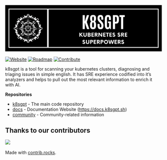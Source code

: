 <picture>
  <source media="(prefers-color-scheme: dark)" srcset="./images/banner-white.png" width="600px;">
  <img alt="Text changing depending on mode. Light: 'So light!' Dark: 'So dark!'" src="./images/banner-black.png" width="600px;">
</picture>

[![Website](https://img.shields.io/static/v1?label=Website&message=k8sgpt.ai&color=orange)](https://k8sgpt.ai/)
[![Roadmap](https://img.shields.io/static/v1?label=Roadmap&message=public&color=green)](https://github.com/orgs/k8sgpt-ai/projects/1)
[![Contribute](https://img.shields.io/static/v1?label=Contributing&message=guide&color=blue)](https://github.com/k8sgpt-ai/k8sgpt/blob/main/CONTRIBUTING.md)	

k8sgpt is a tool for scanning your kubernetes clusters, diagnosing and triaging issues in simple english. It has SRE experience codified into it’s analyzers and helps to pull out the most relevant information to enrich it with AI.

**Repositories**
* [k8sgpt](https://github.com/k8sgpt-ai/k8sgpt) - The main code repository
* [docs](https://github.com/k8sgpt-ai/docs) - Documentation Website (https://docs.k8sgpt.sh)
* [community](https://github.com/k8sgpt-ai/community) - Community-related information

## Thanks to our contributors
<a href="https://github.com/k8sgpt-ai/graphs/contributors">
  <img src="https://contrib.rocks/image?repo=k8sgpt-ai/k8sgpt" />
</a>

Made with [contrib.rocks](https://contrib.rocks).
